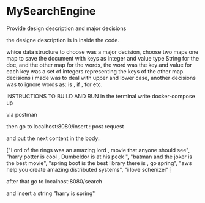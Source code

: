 # MySearchEngine

Provide design description and major decisions

the designe description is in inside the code.

whice data structure to choose was a major decision,
choose two maps one map to save the document with keys as integer and value type String for the doc,
and the other map for the words, the word was the key and value for each key was a set of integers representing the keys of the other map. 
decisions i made was to deal with upper and lower case, another decisions was to ignore words as: is , if , for etc.


INSTRUCTIONS TO BUILD AND RUN 
in the terminal write docker-compose up 

via postman

then go to localhost:8080/insert    : post request

and put the next content in the body:

["Lord of the rings was an amazing lord , movie that anyone should see",
	"harry potter is cool , Dumbeldor is at his peek ",
 "batman and the joker is the best movie",
 "spring boot is  the best library there is , go spring",
 "aws help you create amazing distributed systems",
 "i love schenizel"
]

after that go to localhost:8080/search

and insert a string "harry is spring"
